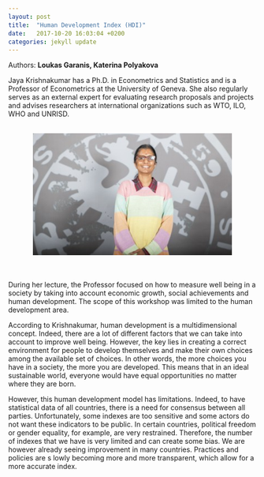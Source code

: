```yaml
---
layout: post
title:  "Human Development Index (HDI)"
date:   2017-10-20 16:03:04 +0200
categories: jekyll update
---
```


Authors: **Loukas Garanis, Katerina Polyakova**



Jaya Krishnakumar has a Ph.D. in Econometrics and Statistics and is a Professor of Econometrics at the University of Geneva.
She also regularly serves as an external expert for evaluating research proposals and projects and advises researchers at international 
organizations such as WTO, ILO, WHO and UNRISD.

<br>
<center><img src="/images/jaya-krishnakumar.jpg" alt=""  width="80%"></center>
<br>
<br>
 
During her lecture, the Professor focused on how to measure well being in a society by taking into account economic growth, 
social achievements and human development. The scope of this workshop was limited to the human development area.
 
According to Krishnakumar, human development is a multidimensional concept. Indeed, there are a lot of different factors that we can 
take into account to improve well being. However, the key lies in creating a correct environment for people to develop themselves and 
make their own choices among the available set of choices. In other words, the more choices you have in a society, the more you are 
developed. This means that in an ideal sustainable world, everyone would have equal opportunities no matter where they are born.  
 
However, this human development model has limitations. Indeed, to have statistical data of all countries, there is a need for 
consensus between all parties. Unfortunately, some indexes are too sensitive and some actors do not want these indicators to be public. 
In certain countries, political freedom or gender equality, for example, are very restrained. Therefore, the number of indexes that we 
have is very limited and can create some bias. We are however already seeing improvement in many countries. Practices and policies are s
lowly becoming more and more transparent, which allow for a more accurate index.
